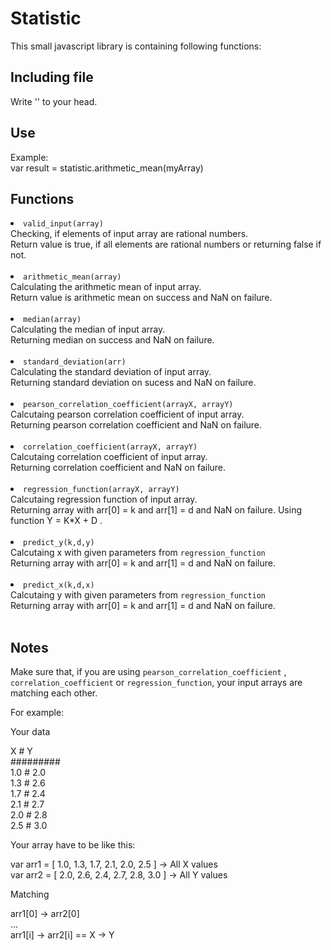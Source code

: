 <h1>Statistic</h1>
This small javascript library is containing following functions:

<h2>Including file</h2>
Write
'<script language="javascript" type="text/javascript" src="statistic.js"></script>'
to your head.

<h2>Use</h2>
Example:<br>
var result = statistic.arithmetic_mean(myArray)

<h2>Functions</h2>

<li><code>valid_input(array)</code></li>
Checking, if elements of input array are rational numbers.<br>
Return value is true, if all elements are rational numbers or returning false if not.
<br><br>
<li><code>arithmetic_mean(array)</code></li>
Calculating the arithmetic mean of input array.<br>
Return value is arithmetic mean on success and NaN on failure.
<br><br>
<li><code>median(array)</code></li>
Calculating the median of input array.<br>
Returning median on success and NaN on failure.
<br><br>
<li><code>standard_deviation(arr)</code></li>
Calculating the standard deviation of input array.<br>
Returning standard deviation on sucess and NaN on failure.
<br><br>
<li><code>pearson_correlation_coefficient(arrayX, arrayY)</code></li>
Calcutaing pearson correlation coefficient of input array.<br>
Returning pearson correlation coefficient and NaN on failure.
<br><br>
<li><code>correlation_coefficient(arrayX, arrayY)</code></li>
Calcutaing correlation coefficient of input array.<br>
Returning correlation coefficient and NaN on failure.
<br><br>
<li><code>regression_function(arrayX, arrayY)</code></li>
Calcutaing regression function of input array.<br>
Returning array with arr[0] = k and arr[1] = d and NaN on failure. Using function Y = K*X + D .
<br><br>
<li><code>predict_y(k,d,y)</code></li>
Calcutaing x with given parameters from <code>regression_function</code><br>
Returning array with arr[0] = k and arr[1] = d and NaN on failure.
<br><br>
<li><code>predict_x(k,d,x)</code></li>
Calcutaing y with given parameters from <code>regression_function</code><br>
Returning array with arr[0] = k and arr[1] = d and NaN on failure.
<br><br>

<h2>Notes</h2>
Make sure that, if you are using <code>pearson_correlation_coefficient</code> , <code>correlation_coefficient</code> or <code>regression_function</code>, your input arrays are matching each other.


For example:

Your data

X # Y<br>
#########<br>
1.0 # 2.0<br>
1.3 # 2.6<br>
1.7 # 2.4<br>
2.1 # 2.7<br>
2.0 # 2.8<br>
2.5 # 3.0<br>


Your array have to be like this:


var arr1 = [ 1.0, 1.3, 1.7, 2.1, 2.0, 2.5 ] -> All X values<br>
var arr2 = [ 2.0, 2.6, 2.4, 2.7, 2.8, 3.0 ] -> All Y values<br>

Matching

arr1[0] -> arr2[0]<br>
...<br>
arr1[i] -> arr2[i]   == X -> Y<br>
